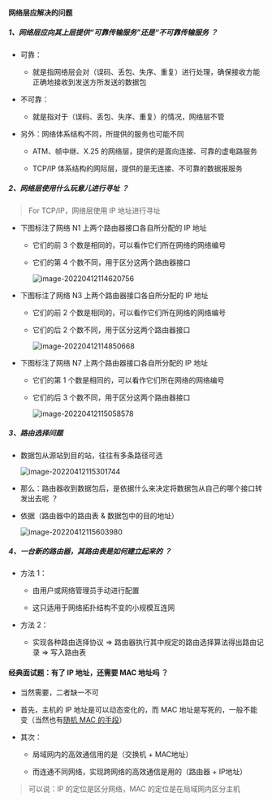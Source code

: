 #### 网络层应解决的问题

##### 1、网络层应向其上层提供“可靠传输服务”还是“不可靠传输服务 ？

- 可靠：

  - 就是指网络层会对（误码、丢包、失序、重复）进行处理，确保接收方能正确地接收到发送方所发送的数据包

- 不可靠：

  - 就是指对于（误码、丢包、失序、重复）的情况，网络层不管

- 另外：网络体系结构不同，所提供的服务也可能不同

  - ATM、帧中继、X.25 的网络层，提供的是面向连接、可靠的虚电路服务

  - TCP/IP 体系结构的网际层，提供的是无连接、不可靠的数据报服务

##### 2、网络层使用什么玩意儿进行寻址 ？

> For TCP/IP，网络层使用 IP 地址进行寻址

- 下图标注了网络 N1 上两个路由器接口各自所分配的 IP 地址

  - 它们的前 3 个数是相同的，可以看作它们所在网络的网络编号

  - 它们的第 4 个数不同，用于区分这两个路由器接口

    ![image-20220412114620756](https://aliyun-oss-lpj.oss-cn-qingdao.aliyuncs.com/images/by-picgo/image-20220412114620756.png)

- 下图标注了网络 N3 上两个路由器接口各自所分配的 IP 地址

  - 它们的前 2 个数是相同的，可以看作它们所在网络的网络编号

  - 它们的后 2 个数不同，用于区分这两个路由器接口

    ![image-20220412114850668](https://aliyun-oss-lpj.oss-cn-qingdao.aliyuncs.com/images/by-picgo/image-20220412114850668.png)

- 下图标注了网络 N7 上两个路由器接口各自所分配的 IP 地址

  - 它们的第 1 个数是相同的，可以看作它们所在网络的网络编号

  - 它们的后 3 个数不同，用于区分这两个路由器接口

    ![image-20220412115058578](https://aliyun-oss-lpj.oss-cn-qingdao.aliyuncs.com/images/by-picgo/image-20220412115058578.png)

##### 3、路由选择问题

- 数据包从源站到目的站，往往有多条路径可选

  ![image-20220412115301744](https://aliyun-oss-lpj.oss-cn-qingdao.aliyuncs.com/images/by-picgo/image-20220412115301744.png)

- 那么：路由器收到数据包后，是依据什么来决定将数据包从自己的哪个接口转发出去呢 ？

- 依据（路由器中的路由表 & 数据包中的目的地址）

  ![image-20220412115603980](https://aliyun-oss-lpj.oss-cn-qingdao.aliyuncs.com/images/by-picgo/image-20220412115603980.png)

##### 4、一台新的路由器，其路由表是如何建立起来的 ？

- 方法 1：

  - 由用户或网络管理员手动进行配置

  - 这只适用于网络拓扑结构不变的小规模互连网

- 方法 2：

  - 实现各种路由选择协议 => 路由器执行其中规定的路由选择算法得出路由记录 => 写入路由表

#### 经典面试题：有了 IP 地址，还需要 MAC 地址吗 ？

- 当然需要，二者缺一不可

- 首先，主机的 IP 地址是可以动态变化的，而 MAC 地址是写死的，一般不能变（当然也有[随机 MAC 的手段](https://liupj.top/2022/03/26/knowledge/internet/mac-randomize/)）

- 其次：

  - 局域网内的高效通信用的是（交换机 + MAC地址）

  - 而连通不同网络，实现跨网络的高效通信是用的（路由器 + IP地址）

> 可以说：IP 的定位是区分网络，MAC 的定位是在局域网内区分主机
